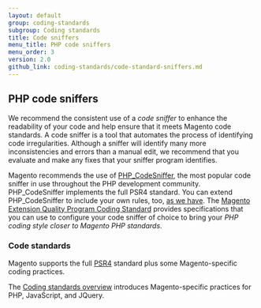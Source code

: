 ```yaml
---
layout: default
group: coding-standards
subgroup: Coding standards
title: Code sniffers
menu_title: PHP code sniffers
menu_order: 3
version: 2.0
github_link: coding-standards/code-standard-sniffers.md
---
```


## PHP code sniffers

We recommend the consistent use of a <i>code sniffer</i> to enhance the readability of your code and help ensure that it meets Magento code standards.  A code sniffer is a tool that automates the process of identifying code irregularities. Although a sniffer will identify many more inconsistencies and errors than a manual edit, we recommend that you evaluate and make any fixes that your sniffer program identifies.  

Magento recommends the use of <a href="http://pear.php.net/manual/en/package.php.php-codesniffer.faq.php" target="_blank">PHP_CodeSniffer</a>, the most popular code sniffer in use throughout the PHP development community.  PHP_CodeSniffer implements the full PSR4 standard. You can extend PHP_CodeSniffer to include your own rules, too, <a href="https://github.com/magento/magento2/blob/develop/dev/tests/static/framework/Magento/ruleset.xml" target="_blank">as we have</a>. The <a href="https://github.com/magento/marketplace-eqp" target="_blank">Magento Extension Quality Program Coding Standard</a> provides specifications that you can use to configure your code sniffer of choice to bring your <i>PHP coding style closer to Magento PHP standards</i>.



### Code standards 

Magento supports the full <a href="http://stackoverflow.com/questions/24868586/what-is-the-difference-between-psr-0-and-psr-4983" target="_blank">PSR4</a> standard plus some Magento-specific coding practices. 


The <a href="http://devdocs.magento.com/guides/v2.0/coding-standards/bk-coding-standards.html" target="_blank">Coding standards overview</a> introduces Magento-specific practices for PHP, JavaScript, and JQuery. 





